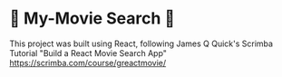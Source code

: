 # 🎥 My-Movie Search 🎥

This project was built using React, following James Q Quick's Scrimba Tutorial "Build a React Movie Search App" https://scrimba.com/course/greactmovie/
